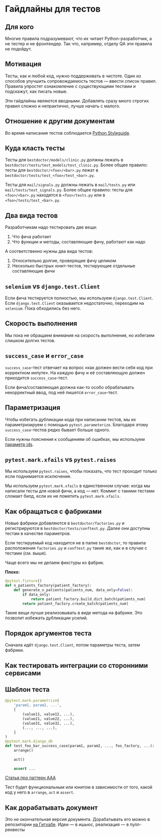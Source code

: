 # Гайдлайны для тестов

## Для кого

Многие правила подразумевают, что их читает Python-разработчик, а не тестер и не фронтендер. Так что, например, отделу QA эти правила не подойдут.

## Мотивация

Тесты, как и любой код, нужно поддерживать в чистоте. Один из способов улучшить сопровождаемость тестов — ввести список правил. Правила упростят ознакомление с существующими тестами и подскажут, как писать новые.

Эти гайдлайны являются _вводными_. Добавлять сразу много строгих правил сложно и непрактично, лучше начать с малого.

## Отношение к другим документам

Во время написания тестов соблюдается [Python Styleguide](https://github.com/best-doctor/guides/blob/master/guides/python_styleguide.md).

## Куда класть тесты

Тесты для `bestdoctor/models/clinic.py` должны лежать в `bestdoctor/tests/test_models/test_clinic.py`. Более общее правило: тесты для `bestdoctor/<foo>/<bar>.py` лежат в `bestdoctor/tests/test_<foo>/test_<bar>.py`.

Тесты для `mail/signals.py` должны лежать в `mail/tests.py` или `mail/tests/test_signals.py`. Более общее правило: тесты для `<foo>/<bar>.py` находятся в `<foo>/tests.py` или в `<foo>/tests/test_<bar>.py`.

## Два вида тестов

Разработчикам надо тестировать две вещи:

1. Что фича работает
2. Что функции и методы, составляющие фичу, работают как надо

А соответственно нужны два вида тестов:

1. Относительно долгие, проверящие фичу целиком
2. Несколько быстрых юнит-тестов, тестирующие отдельные составляющие фичи

## `selenium` vs `django.test.Client`

Если фича тестируется полностью, мы используем `django.test.Client`. Если `django.test.Client` оказывается недостаточно, переходим на `selenium`. Пока обходились без него.


## Скорость выполнения

Мы пока не обращаем внимания на скорость выполнения, но избегаем слишком долгих тестов.

## `success_case` и `error_case`

`success_case`-тест отвечает на вопрос «как должен вести себя код при корректном инпуте». На каждую фичу и её составляющую должен приходится `success_case`-тест.

Если фича/составляющая должна как-то особо обрабатывать некорректный ввод, под неё пишется `error_case`-тест.

## Параметризация

Чтобы избегать дубликации кода при написании тестов, мы их параметризируем с помощью `pytest.parameterize`. Благодаря этому `success_case`-тестов редко бывает больше одного.

Если нужны пояснения к сообщениям об ошибках, мы используем [параметр ids](https://docs.pytest.org/en/latest/example/parametrize.html#different-options-for-test-ids).

## `pytest.mark.xfails` vs `pytest.raises`

Мы используем `pytest.raises`, чтобы показать, что тест проходит только если поднимается исключение.

Мы используем `pytest.mark.xfails` в единственном случае: когда мы написали тесты для новой фичи, а код — нет. Коммит с такими тестами сломает билд, если их не пометить `pytest.mark.xfails`.

## Как обращаться с фабриками

Новые фабрики добавляются в `bestdoctor/factories.py` и регистрируются в `bestdoctor/tests/conftest.py`. Далее они доступны тестам в качестве параметров.

Если тестируемый код находится не в папке `bestdoctor`, то правила расположения `factories.py` и `conftest.py` такие же, как и в случае с тестами (см. выше).

Чаще всего мы не делаем фикстуры из фабрик.

**Плохо:**

```python
@pytest.fixture()
def n_patients_factory(patient_factory):
    def generate_n_patients(patients_num, data_only=False):
        if data_only:
            return patient_factory.build_dict_batch(patients_num)
        return patient_factory.create_batch(patients_num)
```

Такие вещи лучше реализовывать в виде метода на фабрике. Это позволит избежать дубликации усилий.

## Порядок аргументов теста

Сначала идёт `django.test.Client`, потом параметры теста, затем фабрики.

## Как тестировать интеграции со сторонними сервисами

## Шаблон теста

```python
@pytest.mark.parametrize(
    'param1, param2, ...',
    [
        (value11, value12, ...),
        (value21, value22, ...),
        (value31, value32, ...),
        (..., ..., ...),
    ]
)
@pytest.mark.django_db
def test_foo_bar_success_case(param1, param2, ..., foo_factory, ...):
    arrange()
    
    act()
    
    assert ...
```

[Статья про паттерн AAA](https://medium.com/@pjbgf/title-testing-code-ocd-and-the-aaa-pattern-df453975ab80)

Тест будет функциональным или юнитом в зависимости от того, какой код у него в `arrange`, `act` и `assert`.

## Как дорабатывать документ

Это не окончательная версия документа. Дорабатывать его можно в репозитории [на Гитхабе](https://github.com/best-doctor/guides). Идеи — в ишьюс, реализация — в пулл-реквесты